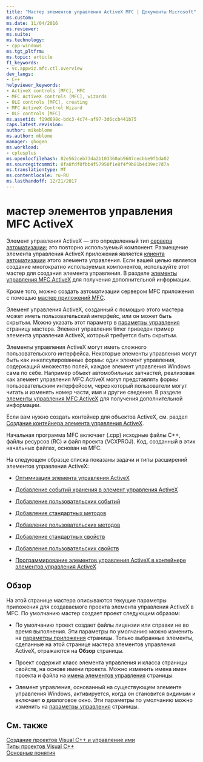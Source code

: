 ```yaml
---
title: "Мастер элементов управления ActiveX MFC | Документы Microsoft"
ms.custom: 
ms.date: 11/04/2016
ms.reviewer: 
ms.suite: 
ms.technology:
- cpp-windows
ms.tgt_pltfrm: 
ms.topic: article
f1_keywords:
- vc.appwiz.mfc.ctl.overview
dev_langs:
- C++
helpviewer_keywords:
- ActiveX controls [MFC], MFC
- MFC ActiveX controls [MFC], wizards
- OLE controls [MFC], creating
- MFC ActiveX Control Wizard
- OLE controls [MFC]
ms.assetid: f19d698c-bdc3-4c74-af97-3d6ccb441b75
caps.latest.revision: 
author: mikeblome
ms.author: mblome
manager: ghogen
ms.workload:
- cplusplus
ms.openlocfilehash: 82e562ceb73da2b103360ab9607cecbbe9f1da02
ms.sourcegitcommit: 8fa8fdf0fbb4f57950f1e8f4f9b81b4d39ec7d7a
ms.translationtype: MT
ms.contentlocale: ru-RU
ms.lasthandoff: 12/21/2017
---
```

# <a name="mfc-activex-control-wizard"></a>мастер элементов управления MFC ActiveX
Элемент управления ActiveX — это определенный тип [сервера автоматизации](../../mfc/automation-servers.md); это повторно используемый компонент. Размещение элемента управления ActiveX приложения является [клиента автоматизации](../../mfc/automation-clients.md) этого элемента управления. Если вашей целью является создание многократно используемых компонентов, используйте этот мастер для создания элемента управления. В разделе [элементы управления MFC ActiveX](../../mfc/mfc-activex-controls.md) для получения дополнительной информации.  
  
 Кроме того, можно создать автоматизации сервером MFC приложения с помощью [мастер приложений MFC](../../mfc/reference/mfc-application-wizard.md).  
  
 Элемент управления ActiveX, созданный с помощью этого мастера может иметь пользовательский интерфейс, или он может быть скрытым. Можно указать этот параметр в [параметры управления](../../mfc/reference/control-settings-mfc-activex-control-wizard.md) страницу мастера. Элемент управления timer приведен пример элемента управления ActiveX, который требуется быть скрытым.  
  
 Элементы управления ActiveX могут иметь сложного пользовательского интерфейса. Некоторые элементы управления могут быть как инкапсулированные формы: один элемент управления, содержащий множество полей, каждое элемент управления Windows сама по себе. Например объект автомобильных запчастей, реализован как элемент управления MFC ActiveX могут представлять формы пользовательским интерфейсом, через который пользователи могут читать и изменять номер части, имя и другие сведения. В разделе [элементы управления MFC ActiveX](../../mfc/mfc-activex-controls.md) для получения дополнительной информации.  
  
 Если вам нужно создать контейнер для объектов ActiveX, см. раздел [Создание контейнера элемента управления ActiveX](../../mfc/reference/creating-an-mfc-activex-control-container.md).  
  
 Начальная программа MFC включает (.cpp) исходные файлы C++, файлы ресурсов (RC) и файл проекта (VCXPROJ). Код, созданный в этих начальных файлах, основан на MFC.  
  
 На следующем образце списка показаны задачи и типы расширений элементов управления ActiveX:  
  
-   [Оптимизация элемента управления ActiveX](../../mfc/mfc-activex-controls-optimization.md)  
  
-   [Добавление событий хранения в элемент управления ActiveX](../../mfc/mfc-activex-controls-adding-stock-events-to-an-activex-control.md)  
  
-   [Добавление пользовательских событий](../../mfc/mfc-activex-controls-adding-custom-events.md)  
  
-   [Добавление стандартных методов](../../mfc/mfc-activex-controls-adding-stock-methods.md)  
  
-   [Добавление пользовательских методов](../../mfc/mfc-activex-controls-adding-custom-methods.md)  
  
-   [Добавление стандартных свойств](../../mfc/mfc-activex-controls-adding-stock-properties.md)  
  
-   [Добавление пользовательских свойств](../../mfc/mfc-activex-controls-adding-custom-properties.md)  
  
-   [Программирование элементов управления ActiveX в контейнере элементов управления ActiveX](../../mfc/programming-activex-controls-in-a-activex-control-container.md)  
  
## <a name="overview"></a>Обзор  
 На этой странице мастера описываются текущие параметры приложения для создаваемого проекта элемента управления ActiveX в MFC. По умолчанию мастер создает проект следующим образом:  
  
-   По умолчанию проект создает файлы лицензии или справки не во время выполнения. Эти параметры по умолчанию можно изменить на [параметры приложения](../../mfc/reference/application-settings-mfc-activex-control-wizard.md) страницы. Только выбранные элементы, сделанные на этой странице мастера элементов управления ActiveX, отражаются на **Обзор** страницы.  
  
-   Проект содержит класс элемента управления и класса страницы свойств, на основе имени проекта. Можно изменить имена имен проекта и файла на [имена элементов управления](../../mfc/reference/control-names-mfc-activex-control-wizard.md) страницы.  
  
-   Элемент управления, основанный на существующем элементе управления Windows, активируется, когда он становится видимым и включает **о** диалоговое окно. Эти параметры по умолчанию можно изменить на [параметры управления](../../mfc/reference/control-settings-mfc-activex-control-wizard.md) страницы.  
  
## <a name="see-also"></a>См. также  
 [Создание проектов Visual C++ и управление ими](../../ide/creating-and-managing-visual-cpp-projects.md)   
 [Типы проектов Visual C++](../../ide/visual-cpp-project-types.md)   
 [Основные понятия](../../atl/active-template-library-atl-concepts.md)

